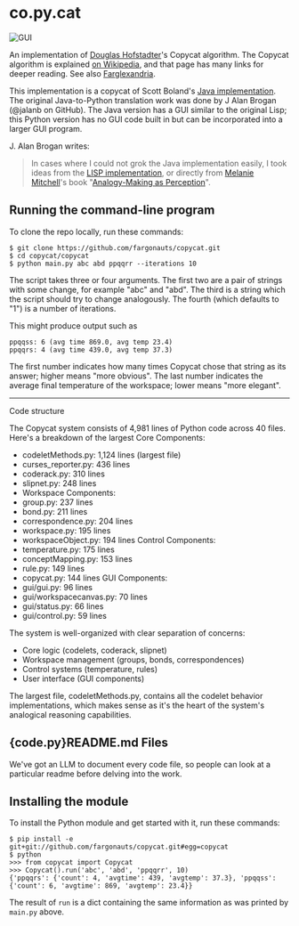 co.py.cat
=========

![GUI](https://i.imgur.com/AhhpzVQ.png)

An implementation of [Douglas Hofstadter](http://prelectur.stanford.edu/lecturers/hofstadter/)'s Copycat algorithm.
The Copycat algorithm is explained [on Wikipedia](https://en.wikipedia.org/wiki/Copycat_%28software%29), and that page has many links for deeper reading.  See also [Farglexandria](https://github.com/Alex-Linhares/Farglexandria).

This implementation is a copycat of Scott Boland's [Java implementation](https://archive.org/details/JavaCopycat).
The original Java-to-Python translation work was done by J Alan Brogan (@jalanb on GitHub).
The Java version has a GUI similar to the original Lisp; this Python version has no GUI code built in but can be incorporated into a larger GUI program.

J. Alan Brogan writes:
> In cases where I could not grok the Java implementation easily, I took ideas from the
> [LISP implementation](http://web.cecs.pdx.edu/~mm/how-to-get-copycat.html), or directly
> from [Melanie Mitchell](https://en.wikipedia.org/wiki/Melanie_Mitchell)'s book
> "[Analogy-Making as Perception](http://www.amazon.com/Analogy-Making-Perception-Computer-Melanie-Mitchell/dp/0262132893/ref=tmm_hrd_title_0?ie=UTF8&qid=1351269085&sr=1-3)".

Running the command-line program
--------------------------------

To clone the repo locally, run these commands:

```
$ git clone https://github.com/fargonauts/copycat.git
$ cd copycat/copycat
$ python main.py abc abd ppqqrr --iterations 10
```

The script takes three or four arguments.
The first two are a pair of strings with some change, for example "abc" and "abd".
The third is a string which the script should try to change analogously.
The fourth (which defaults to "1") is a number of iterations.

This might produce output such as

```
ppqqss: 6 (avg time 869.0, avg temp 23.4)
ppqqrs: 4 (avg time 439.0, avg temp 37.3)
```

The first number indicates how many times Copycat chose that string as its answer; higher means "more obvious".
The last number indicates the average final temperature of the workspace; lower means "more elegant".


---------------------
Code structure

The Copycat system consists of 4,981 lines of Python code across 40 files. Here's a breakdown of the largest Core Components:
- codeletMethods.py: 1,124 lines (largest file)
- curses_reporter.py: 436 lines
- coderack.py: 310 lines
- slipnet.py: 248 lines
- Workspace Components:
- group.py: 237 lines
- bond.py: 211 lines
- correspondence.py: 204 lines
- workspace.py: 195 lines
- workspaceObject.py: 194 lines
Control Components:
- temperature.py: 175 lines
- conceptMapping.py: 153 lines
- rule.py: 149 lines
- copycat.py: 144 lines
GUI Components:
- gui/gui.py: 96 lines
- gui/workspacecanvas.py: 70 lines
- gui/status.py: 66 lines
- gui/control.py: 59 lines


The system is well-organized with clear separation of concerns:
- Core logic (codelets, coderack, slipnet)
- Workspace management (groups, bonds, correspondences)
- Control systems (temperature, rules)
- User interface (GUI components)

The largest file, codeletMethods.py, contains all the codelet behavior implementations, which makes sense as it's the heart of the system's analogical reasoning capabilities.

{code.py}README.md Files
---------------------

We've got an LLM to document every code file, so people can look at a particular readme before delving into the work.


Installing the module
---------------------

To install the Python module and get started with it, run these commands:

```
$ pip install -e git+git://github.com/fargonauts/copycat.git#egg=copycat
$ python
>>> from copycat import Copycat
>>> Copycat().run('abc', 'abd', 'ppqqrr', 10)
{'ppqqrs': {'count': 4, 'avgtime': 439, 'avgtemp': 37.3}, 'ppqqss': {'count': 6, 'avgtime': 869, 'avgtemp': 23.4}}
```

The result of `run` is a dict containing the same information as was printed by `main.py` above.
